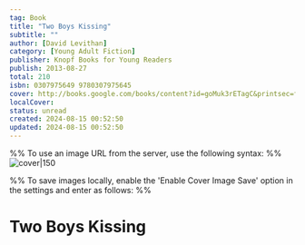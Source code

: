 ```yaml
---
tag: Book
title: "Two Boys Kissing"
subtitle: ""
author: [David Levithan]
category: [Young Adult Fiction]
publisher: Knopf Books for Young Readers
publish: 2013-08-27
total: 210
isbn: 0307975649 9780307975645
cover: http://books.google.com/books/content?id=goMuk3rETagC&printsec=frontcover&img=1&zoom=1&edge=curl&source=gbs_api
localCover: 
status: unread
created: 2024-08-15 00:52:50
updated: 2024-08-15 00:52:50
---
```


%% To use an image URL from the server, use the following syntax: %%
![cover|150](http://books.google.com/books/content?id=goMuk3rETagC&printsec=frontcover&img=1&zoom=1&edge=curl&source=gbs_api)

%% To save images locally, enable the 'Enable Cover Image Save' option in the settings and enter as follows: %%


# Two Boys Kissing
